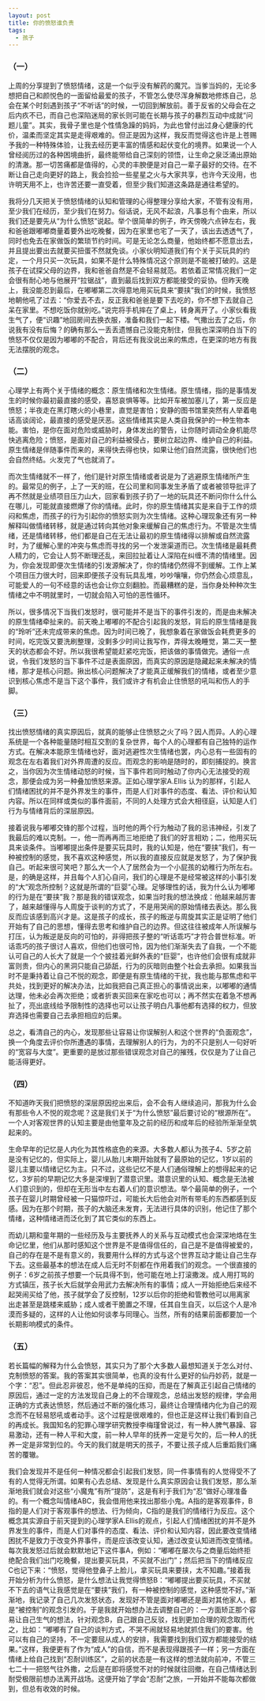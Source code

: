 ```yaml
---
layout: post
title: 你的愤怒谁负责
tags:
  - 孩子
---
```


### （一）

上周的分享提到了愤怒情绪，这是一个似乎没有解药的魔咒。当爹当妈的，无论多想把自己和颜悦色的一面留给最爱的孩子，不管怎么使尽浑身解数地修炼自己，总会在某个时刻遇到孩子“不听话”的时候，一切回到解放前。善于反省的父母会在之后内疚不已，而自己也深陷迷局的家长则可能在长期与孩子的暴烈互动中成就“问题儿童”。其实，我骨子里也是个性情急躁的妈妈，为此也曾付出过身心健康的代价，温柔而坚定其实是走得艰难的。但正是因为这样，我反而觉得这也许是上苍赐予我的一种特殊体验，让我去经历更丰富的情感和起伏变化的境界。如果说一个人曾经阅历过的各种困境曲折，最终能带给自己深刻的领悟，让生命之泉泛涌出原始的清澈。那一切苦痛都是值得的，心灵的丰腴便是对自己一辈子最好的交待。在不断让自己走向更好的路上，我会捡拾一些星星之火与大家共享，也许今天没用，也许明天用不上，也许苦还要一直受着，但至少我们知道这条路是通往希望的。

我将分几天把关于愤怒情绪的认知和管理的心得整理分享给大家，不管有没有用，至少我们在经历，至少我们在努力。俗话说，无风不起浪，凡事总有个由来，所以我们还是要先从“为什么愤怒”说起。举个很简单的例子，昨天傍晚六点钟左右，我和爸爸跟嘟嘟商量着要外出吃晚餐，因为在家里也宅了一天了，该出去透透气了，同时也免去在家做饭的繁琐节约时间。可是无论怎么商量，他始终都不愿意出去，并且提出要出去就要买扭蛋不然就免谈。小家伙明知道我们有个关于买玩具的约定，一个月只买一次玩具，如果不是什么特殊情况这个原则是不能被打破的。这是孩子在试探父母的边界，我和爸爸自然是不会轻易就范。若依着正常情况我们一定会很有耐心地与他展开“拉锯战”，直到最后找到双方都能接受的妥协。但昨天晚上，我没能忍到最后，在嘟嘟第二次得意地用买玩具来“要挟”我们的时候，我愤怒地朝他吼了过去：“你爱去不去，反正我和爸爸是要下去吃的，你不想下去就自己呆在家里。不想吃饭你就别吃。”说完将手机摔在了桌上，转身离开了。小家伙看我生气了，便“识趣”地回房间去换衣服，准备和我们一起下楼。气撒出去了之后，你说我有没有后悔？的确有那么一丢丢遗憾自己没能克制住，但我也深深明白当下的愤怒不仅仅是因为嘟嘟的不配合，背后还有我没说出来的焦虑，在更深的地方有我无法摆脱的观念。

### （二）

心理学上有两个关于情绪的概念：原生情绪和次生情绪。原生情绪，指的是事情发生的时候你最初最直接的感受，喜怒哀惧等等。比如开车被加塞儿了，第一反应是愤怒；半夜走在黑灯瞎火的小巷里，直觉是害怕；安静的图书馆里突然有人举着电话高谈阔论，最直接的感受是厌恶。这些情绪其实是人类自我保护的一种生物本能。害怕，是你在面对危险或威胁时，身体发出的警告，让你随时调动全身机能尽快逃离危险；愤怒，是面对自己的利益被侵占，要树立起边界、维护自己的利益。原生情绪是伴随事件而来的，来得快去得也快，如果让他们自然流露，很快他们也会自然终结。火发完了气也就消了。

而次生情绪就不一样了，他们是针对原生情绪或者说是为了逃避原生情绪所产生的。最常见的例子，上了一天的班，在公司里和同事发生矛盾了或者被领导批评了再不然就是业绩项目压力山大，回家看到孩子扔了一地的玩具还不断问你什么什么在哪儿，可能就直接燃爆了你的情绪。此时，你的原生情绪其实是来自于工作的烦闷和焦虑，而孩子的行为引起你的愤怒实则为次生情绪。这种心理现象还有另一种解释叫做情绪转移，就是通过转向其他对象来缓解自己的焦虑行为。不管是次生情绪，还是情绪转移，他们都是自己在无法让最初的原生情绪得以排解或自然流露时，为了缓解心里的冲突与焦虑而寻找的另一个发泄渠道而已。次生情绪是最耗费人精力的，它会让人剪不断理还乱，来回拉扯着让人深陷在纠缠不清的情绪里。因为，你会发现即便次生情绪的引发源解决了，你的情绪仍然得不到缓解。工作上某个项目压力很大时，回来即便孩子没有玩具乱堆，吵吵嚷嚷，你仍然会心烦意乱，可能爱人的一句不经意的话也会让你立刻翻脸。而最糟糕的是，当你身处种种次生情绪之中不明就里时，一切就会陷入可怕的恶性循环。

所以，很多情况下当我们发怒时，很可能并不是当下的事件引发的，而是由未解决的原生情绪牵扯来的。前天晚上嘟嘟的不配合引起我的发怒，背后的原生情绪是我的“玲听”还未完成带来的焦虑。因为时间已晚了，我想象着在家做饭会耗费更多的时间，吃完饭又要洗刷整理，没剩多少时间让我写作，弄得太晚睡觉，第二天一整天的状态都会不好。所以我很希望能赶紧吃完饭，把该做的事情做完。通俗一点说，令我们发怒的当下事件不过是表面原因，而真实的原因是隐藏起来未解决的情绪，那才是核心问题。揪出核心问题解决了才能真正缓解我们的情绪，或者至少意识到核心焦虑不是当下这个事件，我们或许才有机会止住愤怒的吼叫和伤人的手脚。

### （三）

找出愤怒情绪的真实原因后，就真的能够止住愤怒之火了吗？因人而异。人的心理系统是一个各种能量随时相互交割的复杂世界，每个人的心理都有自己独特的运作方式。在解决本能原生情绪也好，面对逃避性次生情绪也罢，内心总有一些固有的观念在左右着我们对外界周遭的反应。而观念的影响是随时的，即刻捕捉的。换言之，当你因为次生情绪动怒的时候，当下事件若同时触动了你内心无法接受的观念，那便会成为另一种叠加愤怒来源。正如心理学家A.Ellis
认为的那样，引起人们情绪困扰的并不是外界发生的事件，而是人们对事件的态度、看法、评价和认知内容。所以在同样或类似的事件面前，不同的人处理方式会大相径庭，认知是人们行为与情绪背后的深层原因。

接着说我与嘟嘟交锋的那个过程，当时他的两个行为触动了我的忌讳神经，引发了我最后的难以克制。一，他一而再再而三地拒绝了我们的好言相劝；二，他用买玩具来谈条件。当嘟嘟提出条件是要买玩具时，我的认知是，他在“要挟”我们，有一种被控制的感觉，我不喜欢这种感觉，所以我的直接反应就是发怒了，为了保护我自己。听起来很可笑吧？那么大一个人了居然会为一个小屁孩的幼稚行为所左右。是，的确是这样，并且每个人扪心自问，我们的心理是不是经常被这样的小事引发的“大”观念所控制？这就是所谓的“巨婴”心理。足够理性的话，我为什么认为嘟嘟的行为是在“要挟”我？那是我的错误观念，如果当时我的想法换成：他越来越厉害了，越来越懂得与人周旋于谈判的方式了，不是用哭闹的原始情绪去表达。那么我反而应该感到高兴才是。这是孩子的成长，孩子的叛逆与周旋其实正是证明了他们开始有了自己的思想，懂得去思考和维护自己的边界。但这往往被成年人所误解与打压，认为叛逆是反向的可怕的，非得把孩子整的“听话乖巧”才符合普世标准。听话乖巧的孩子很讨人喜欢，但他们也很可怜，因为他们渐渐失去了自我，一个不能认可自己的人长大了就是一个个披挂着光鲜外表的“巨婴”，也许他们会很有成就非富则贵，但内心的黑洞只能自己舔舐，行为的灰暗则由整个社会去承担。如果我当时不是秉持着让自己不悦的观念，即便是有原生情绪的干扰，我也能与那焦虑和平共处，找到更好的解决办法，比如我把自己真正担心的事情说出来，以嘟嘟的通情达理，他未必会再次拒绝；或者折衷买回来在家吃也可以；再不然实在着急不想再扯了，亮出底线给予限制性的选择也可以让孩子明白凡事他都有选择的权力，但放弃选择也需要自己去承担相应的后果。

总之，看清自己的内心，发现那些让容易让你误解别人和这个世界的“负面观念”，换一个角度去评价你所遭遇的事情，去理解别人的行为，为的不只是别人一句好听的“宽容与大度”。更重要的是放过那些错误观念对自己的摧残，仅仅是为了让自己能活得更好。

### （四）

不知道昨天我们把愤怒的深层原因挖出来后，会不会有人继续追问，那我为什么会有那些令人不悦的观念呢？这是我们关于“为什么愤怒”最后要讨论的“根源所在”。一个人对客观世界的认知主要是由他童年及之前的经历和成年后的经验所渐渐垒筑起来的。

生命早年的记忆是人内化为其性格底色的来源。大多数人都认为孩子4、5岁之前是没有记忆的，但实际上，婴儿从胎儿末期开始就有了最原始的记忆，1岁以前的婴儿主要以情绪记忆为主。只不过，这些记忆不是人们通俗理解上的想得起来的记忆，3岁前的早期记忆大多是深埋到了潜意识里。潜意识里的认知、概念是无法被人们意识到的，但却在无形当中左右着人们的意识想法。举个最简单的例子，一个孩子在婴儿时期曾经被一只猫惊吓过，可能长大后他会对所有带毛的东西都感到反感。因为在那个时期，孩子的大脑还未发育，无法进行具体的识别，他记住了那个情绪，这种情绪进而泛化到了其它类似的东西上。

而幼儿期和童年期的一些经历及与主要抚养人的关系与互动模式也会深深地烙在生命记忆里，他们从那时感知这个世界是不是值得信任的，自己是不是值得被爱的，自己的存在是不是有意义的，我要用什么样的方式与这个世界互动才能让自己生存下去。这些最基本的想法在成人后无时不刻都在作用着我们的观念。一个很直接的例子：6岁之前孩子想要一个玩具得不到，他可能在地上打滚撒泼。成人用打骂的方式镇压，孩子长大后就学会用武力去解决所有的事情；成人一开始拒绝后来经不起哭闹买给了他，孩子就学会了反控制，12岁以后你的拒绝和管教他可以用离家出走甚至是跳楼来威胁；成人或者干脆置之不理，任其自生自灭，以后这个人是冷漠而多疑的，这样的人让他如何谈孝与同理心。当然，所有的结果前面都要加一个长期影响模式的条件。


### （五）

若长篇幅的解释为什么会愤怒，其实只为了那个大多数人最想知道关于怎么对付、克制愤怒的答案。我的答案其实很简单，也真的没有什么更好的仙丹妙药，就是一个字：“忍”。但此忍非彼忍，他不是单纯的压抑，而是在了解真正引起自己情绪的原因后，通过一定的方法发现自己身上的不合理观念，总结出发怒的规律，学会用正确的方式表达愤怒，然后通过不断的强化练习，最终让合理情绪内化为自己的观念而不在轻易怒吼或者动手。这个过程是很艰难的，但也正是这样让我们看到自己的再成长。我国知名的犯罪心理学研究教授李梅瑾曾说过，有一种人脾气暴躁、容易激动，还有一种人平和大度，前一种人早年的抚养一定是亏欠的，后一种人的抚养一定是非常到位的。今天的我们就是明天的孩子，不要让孩子成人后重蹈我们痛苦的覆辙。

我们会发现并不是任何一种情况都会引起我们发怒，同一件事情有的人觉得受不了有的人觉得无所谓。如果有心去总结、发现是什么真实原因会让我们发怒，那么渐渐地我们就会对这些“小魔鬼”有所“提防”，这是有利于我们为“忍”做好心理准备的。有一个概念叫情绪ABC，我会借用他来找出那些小鬼。A指的是客观事件，B指的是人们对于客观事件的想法、行为倾向，C指的是我们的情绪行为反应。这个概念其实源自于前天提到的心理学家A.Ellis的观点，引起人们情绪困扰的并不是外界发生的事件，而是人们对事件的态度、看法、评价和认知内容，因此要改变情绪困扰不是致力于改变外界事件，而是应该改变认知，通过改变认知进而改变情绪。每次我发怒过后就会默默地记下这件事A，例如：“嘟嘟在屡次与之商量后始终拒绝配合我们出门吃晚餐，提出要买玩具，不买就不出门”；然后把当下的情绪反应C也记下来：“愤怒，觉得他登鼻子上脸儿，拿买玩具来要挟，太不知趣。”接着我开始分析为什么愤怒，是什么想法让我觉得愤怒B：“嘟嘟提出要买玩具，不买就不下去的语气让我感觉是在“要挟”我们，有一种被控制的感觉，这种感觉不好。”渐渐地，我记录了自己几次发怒状态，发现好不管是面对嘟嘟还是面对其他家人，都是“被控制”的观念引发的。于是我就开始想办法去调整自己的：一方面矫正那个容易让自己生气的想法，针对观念B，自己跟自己反驳，找到更加合理的观念取而代之，比如：“嘟嘟有了自己的谈判方式，不哭不闹就轻易地就抓住我们的要害。他可以有自己的坚持，不一定要屈从成人的安排，我需要找到我们双方都能接受的结果。”这样，我便更有了作为“成人”的自信，而不是表现得跟孩子一样；另一方面在情绪上给自己找到“忍耐训练区”，之前的状态是一有这样的想法就向前冲，不管三七二十一把怒气往外撒，之后是在即将感觉不对的时候就往回撤，在自己情绪达到耐受极限前想办法离开战场。这便开始了学会“忍耐”之旅，一开始并不能每次都做到，但总有收效的时候。